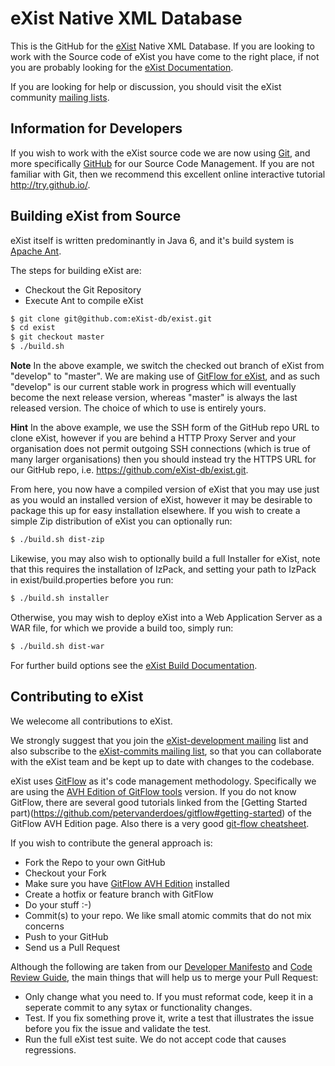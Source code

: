 eXist Native XML Database
=========================

This is the GitHub for the [eXist](http://www.exist-db.org "eXist") Native XML Database. If you are looking to work with the Source code of eXist you have come to the right place, if not you are probably looking for the [eXist Documentation](http://www.exist-db.org/exist/apps/doc/ "Documentation of eXist").

If you are looking for help or discussion, you should visit the eXist community [mailing lists](http://www.exist-db.org/exist/apps/doc/getting-help.xml "eXist Mailing Lists").

Information for Developers
--------------------------
If you wish to work with the eXist source code we are now using [Git](http://git-scm.org "Git SCM"), and more specifically [GitHub](http://www.github.com) for our Source Code Management. If you are not familiar with Git, then we recommend this excellent online interactive tutorial http://try.github.io/.

Building eXist from Source
--------------------------
eXist itself is written predominantly in Java 6, and it's build system is [Apache Ant](http://ant.apache.org/ "The Apache Ant Project").

The steps for building eXist are:
- Checkout the Git Repository
- Execute Ant to compile eXist

```bash
$ git clone git@github.com:eXist-db/exist.git
$ cd exist
$ git checkout master
$ ./build.sh
```

**Note** In the above example, we switch the checked out branch of eXist from "develop" to "master". We are making use of [GitFlow for eXist](#contributing), and as such "develop" is our current stable work in progress which will eventually become the next release version, whereas "master" is always the last released version. The choice of which to use is entirely yours.

**Hint** In the above example, we use the SSH form of the GitHub repo URL to clone eXist, however if you are behind a HTTP Proxy Server and your organisation does not permit outgoing SSH connections (which is true of many larger organisations) then you should instead try the HTTPS URL for our GitHub repo, i.e. https://github.com/eXist-db/exist.git.

From here, you now have a compiled version of eXist that you may use just as you would an installed version of eXist, however it may be desirable to package this up for easy installation elsewhere. If you wish to create a simple Zip distribution of eXist you can optionally run:
```bash
$ ./build.sh dist-zip
```

Likewise, you may also wish to optionally build a full Installer for eXist, note that this requires the installation of IzPack, and setting your path to IzPack in exist/build.properties before you run:

```bash
$ ./build.sh installer
```

Otherwise, you may wish to deploy eXist into a Web Application Server as a WAR file, for which we provide a build too, simply run:

```bash
$ ./build.sh dist-war
```

For further build options see the [eXist Build Documentation](http://www.exist-db.org/exist/apps/doc/building.xml "How to build eXist").

Contributing to eXist
---------------------
We welecome all contributions to eXist.

We strongly suggest that you join the [eXist-development mailing](https://lists.sourceforge.net/lists/listinfo/exist-development "eXist Development Mailing List") list and also subscribe to the [eXist-commits mailing list](https://lists.sourceforge.net/lists/listinfo/exist-commits "eXist SCM Commits Mailing List"), so that you can collaborate with the eXist team and be kept up to date with changes to the codebase.

eXist uses [GitFlow](http://nvie.com/git-model) as it's code management methodology. Specifically we are using the [AVH Edition of GitFlow tools](https://github.com/petervanderdoes/gitflow) version.
If you do not know GitFlow, there are several good tutorials linked from the [Getting Started part)(https://github.com/petervanderdoes/gitflow#getting-started) of the GitFlow AVH Edition page. Also there is a very good [git-flow cheatsheet](http://danielkummer.github.io/git-flow-cheatsheet/).

If you wish to contribute the general approach is:

- Fork the Repo to your own GitHub
- Checkout your Fork
- Make sure you have [GitFlow AVH Edition](https://github.com/petervanderdoes/gitflow) installed
- Create a hotfix or feature branch with GitFlow
- Do your stuff :-)
- Commit(s) to your repo. We like small atomic commits that do not mix concerns
- Push to your GitHub
- Send us a Pull Request

Although the following are taken from our [Developer Manifesto](http://www.exist-db.org/exist/apps/doc/devguide_manifesto.xml "eXist Project Developer Manifesto") and [Code Review Guide](http://www.exist-db.org/exist/apps/doc/devguide_codereview.xml "eXist Project Code Review Guide"), the main things that will help us to merge your Pull Request:

- Only change what you need to. If you must reformat code, keep it in a seperate commit to any sytax or functionality changes.
- Test. If you fix something prove it, write a test that illustrates the issue before you fix the issue and validate the test.
- Run the full eXist test suite. We do not accept code that causes regressions.
